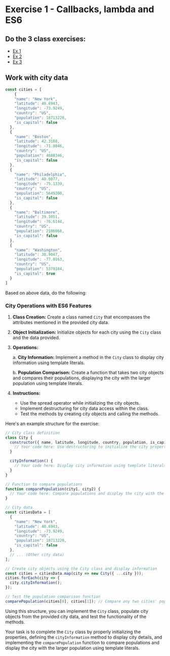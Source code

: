 # Exercise 1 - Callbacks, lambda and ES6
## Do the 3 class exercises:
- [Ex 1](RECAP_CALLBACKS.md#class-exercise-1)
- [Ex 2](RECAP_CALLBACKS.md#class-exercise-2)
- [Ex 3](RECAP_ES6.md#class-exercise-3---es6)

## Work with city data
```js
const cities = [
    {
    "name": "New York",
    "latitude": 40.6943,
    "longitude": -73.9249,
    "country": "US",
    "population": 18713220,
    "is_capital": false
  },
  {
    "name": "Boston",
    "latitude": 42.3188,
    "longitude": -71.0846,
    "country": "US",
    "population": 4688346,
    "is_capital": false
  },
  {
    "name": "Philadelphia",
    "latitude": 40.0077,
    "longitude": -75.1339,
    "country": "US",
    "population": 5649300,
    "is_capital": false
  },
  {
    "name": "Baltimore",
    "latitude": 39.3051,
    "longitude": -76.6144,
    "country": "US",
    "population": 2106068,
    "is_capital": false
  },
  {
    "name": "Washington",
    "latitude": 38.9047,
    "longitude": -77.0163,
    "country": "US",
    "population": 5379184,
    "is_capital": true
  }
]
```
Based on above data, do the following:

### City Operations with ES6 Features

1. **Class Creation:** Create a class named `City` that encompasses the attributes mentioned in the provided city data.

2. **Object Initialization:** Initialize objects for each city using the `City` class and the data provided.

3. **Operations:**

    a. **City Information:** Implement a method in the `City` class to display city information using template literals.

    b. **Population Comparison:** Create a function that takes two city objects and compares their populations, displaying the city with the larger population using template literals.

4. **Instructions:**

    - Use the spread operator while initializing the city objects.
    - Implement destructuring for city data access within the class.
    - Test the methods by creating city objects and calling the methods.

Here's an example structure for the exercise:

```javascript
// City class definition
class City {
  constructor({ name, latitude, longitude, country, population, is_capital }) {
    // Your code here: Use destructuring to initialize the city properties
  }

  cityInformation() {
    // Your code here: Display city information using template literals
  }
}

// Function to compare populations
function comparePopulation(city1, city2) {
  // Your code here: Compare populations and display the city with the larger population
}

// City data
const citiesData = [
  {
    "name": "New York",
    "latitude": 40.6943,
    "longitude": -73.9249,
    "country": "US",
    "population": 18713220,
    "is_capital": false
  },
  // ... (Other city data)
];

// Create city objects using the City class and display information
const cities = citiesData.map(city => new City({ ...city }));
cities.forEach(city => {
  city.cityInformation();
});

// Test the population comparison function
comparePopulation(cities[0], cities[1]); // Compare any two cities' populations
```

Using this structure, you can implement the `City` class, populate city objects from the provided city data, and test the functionality of the methods.

Your task is to complete the `City` class by properly initializing the properties, defining the `cityInformation` method to display city details, and implementing the `comparePopulation` function to compare populations and display the city with the larger population using template literals. 